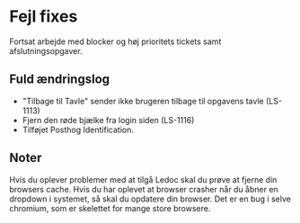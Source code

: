 # Fejl fixes
Fortsat arbejde med blocker og høj prioritets tickets samt afslutningsopgaver.

## Fuld ændringslog
 - "Tilbage til Tavle" sender ikke brugeren tilbage til opgavens tavle (LS-1113)
 - Fjern den røde bjælke fra login siden (LS-1116)
 - Tilføjet Posthog Identification.

## Noter
Hvis du oplever problemer med at tilgå Ledoc skal du prøve at fjerne din browsers cache. 
Hvis du har oplevet at browser crasher når du åbner en dropdown i systemet, så skal du opdatere din browser. Det er en bug i selve chromium, som er skelettet for mange store browsere.
